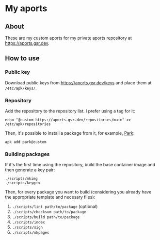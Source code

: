 # My aports
## About
These are my custom aports for my private aports repository at https://aports.gsr.dev.

## How to use
### Public key
Download public keys from https://aports.gsr.dev/keys and place them at `/etc/apk/keys/`.

### Repository
Add the repository to the repository list. I prefer using a tag for it:

```console
echo "@custom https://aports.gsr.dev/repositories/main" >> /etc/apk/repositories
```

Then, it's possible to install a package from it, for example,
[Park](https://codeberg.org/gbrlsnchs/park):
```console
apk add park@custom
```

### Building packages
If it's the first time using the repository, build the base container image and then generate a key
pair:
```console
./scripts/mkimg
./scripts/keygen
```
Then, for every package you want to build (considering you already have the appropriate template and
necesary files):
1. `./scripts/lint path/to/package` (optional)
2. `./scripts/checksum path/to/package`
3. `./scripts/build path/to/package`
4. `./scripts/index`
5. `./scripts/sign`
6. `./scripts/mkpages`

